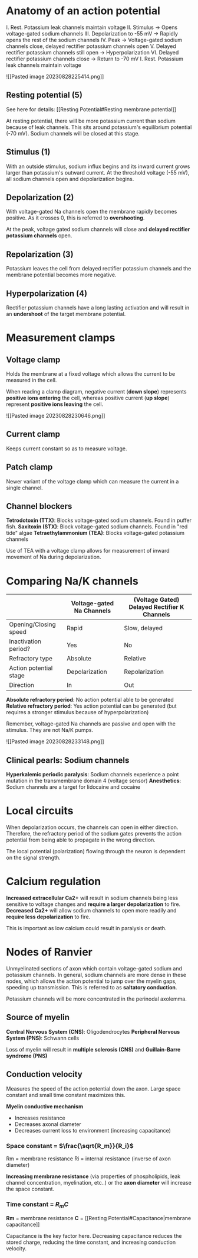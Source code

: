 # Anatomy of an action potential
I. Rest. Potassium leak channels maintain voltage
II. Stimulus -> Opens voltage-gated sodium channels
III. Depolarization to -55 mV -> Rapidly opens the rest of the sodium channels
IV. Peak -> Voltage-gated sodium channels close, delayed rectifier potassium channels open
V. Delayed rectifier potassium channels still open -> Hyperpolarization
VI. Delayed rectifier potassium channels close -> Return to -70 mV
I. Rest. Potassium leak channels maintain voltage

![[Pasted image 20230828225414.png]]
## Resting potential (5)
See here for details: [[Resting Potential#Resting membrane potential]]

At resting potential, there will be more potassium current than sodium because of leak channels. This sits around potassium's equilibrium potential (-70 mV). Sodium channels will be closed at this stage.
## Stimulus (1)
With an outside stimulus, sodium influx begins and its inward current grows larger than potassium's outward current. At the threshold voltage (-55 mV), all sodium channels open and depolarization begins.
## Depolarization (2)
With voltage-gated Na channels open the membrane rapidly becomes positive. As it crosses 0, this is referred to **overshooting**. 

At the peak, voltage gated sodium channels will close and **delayed rectifier potassium channels** open.
## Repolarization (3)
Potassium leaves the cell from delayed rectifier potassium channels and the membrane potential becomes more negative.
## Hyperpolarization (4)
Rectifier potassium channels have a long lasting activation and will result in an **undershoot** of the target membrane potential.
# Measurement clamps
## Voltage clamp
Holds the membrane at a fixed voltage which allows the current to be measured in the cell. 

When reading a clamp diagram, negative current (**down slope**) represents **positive ions entering** the cell, whereas positive current (**up slope**) represent **positive ions leaving** the cell.

![[Pasted image 20230828230646.png]]
## Current clamp
Keeps current constant so as to measure voltage.
## Patch clamp
Newer variant of the voltage clamp which can measure the current in a single channel.
## Channel blockers
**Tetrodotoxin (TTX)**: Blocks voltage-gated sodium channels. Found in puffer fish.
**Saxitoxin (STX)**: Block voltage-gated sodium channels. Found in "red tide" algae
**Tetraethylammonium (TEA)**: Blocks voltage-gated potassium channels

Use of TEA with a voltage clamp allows for measurement of inward movement of Na during depolarization.
# Comparing Na/K channels

|                        | Voltage-gated Na Channels | (Voltage Gated) Delayed Rectifier K Channels |
| ---------------------- | ------------------------- | -------------------------------------------- |
| Opening/Closing speed  | Rapid                     | Slow, delayed                                |
| Inactivation period?   | Yes                       | No                                           |
| Refractory type        | Absolute                  | Relative                                             |
| Action potential stage | Depolarization            | Repolarization                               |
| Direction              | In                        | Out                                          |

**Absolute refractory period**: No action potential able to be generated
**Relative refractory period**: Yes action potential can be generated (but requires a stronger stimulus because of hyperpolarization)

Remember, voltage-gated Na channels are passive and open with the stimulus. They are not Na/K pumps.

![[Pasted image 20230828233148.png]]
## Clinical pearls: Sodium channels
**Hyperkalemic periodic paralysis**: Sodium channels experience a point mutation in the transmembrane domain 4 (voltage sensor)
**Anesthetics**: Sodium channels are a target for lidocaine and cocaine
# Local circuits
When depolarization occurs, the channels can open in either direction. Therefore, the refractory period of the sodium gates prevents the action potential from being able to propagate in the wrong direction.

The local potential (polarization) flowing through the neuron is dependent on the signal strength.
# Calcium regulation
**Increased extracellular Ca2+** will result in sodium channels being less sensitive to voltage changes and **require a larger depolarization** to fire. **Decreased Ca2+** will allow sodium channels to open more readily and **require less depolarization** to fire.

This is important as low calcium could result in paralysis or death.
# Nodes of Ranvier
Unmyelinated sections of axon which contain voltage-gated sodium and potassium channels. In general, sodium channels are more dense in these nodes, which allows the action potential to jump over the myelin gaps, speeding up transmission. This is referred to as **saltatory conduction**.

Potassium channels will be more concentrated in the perinodal axolemma.
## Source of myelin
**Central Nervous System (CNS)**: Oligodendrocytes
**Peripheral Nervous System (PNS)**: Schwann cells

Loss of myelin will result in **multiple sclerosis (CNS)** and **Guillain-Barre syndrome (PNS)**
## Conduction velocity
Measures the speed of the action potential down the axon. Large space constant and small time constant maximizes this.

**Myelin conductive mechanism**
- Increases resistance
- Decreases axonal diameter
- Decreases current loss to environment (increasing capacitance)
### Space constant = $\frac{\sqrt{R_m}}{R_i}$
Rm = membrane resistance
Ri = internal resistance (inverse of axon diameter)

**Increasing membrane resistance** (via properties of phospholipids, leak channel concentration, myelination, etc..) or the **axon diameter** will increase the space constant.
### Time constant = $R_mC$
**Rm** = membrane resistance
**C** = [[Resting Potential#Capacitance|membrane capacitance]]

Capacitance is the key factor here. Decreasing capacitance reduces the stored charge, reducing the time constant, and increasing conduction velocity.